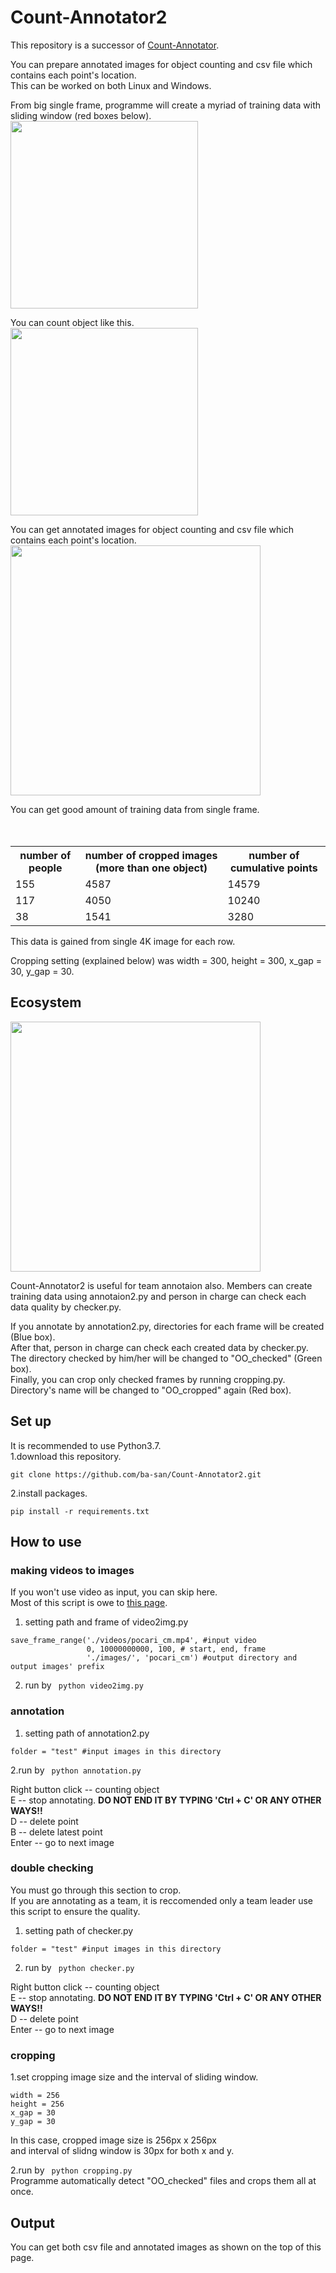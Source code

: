 # Count-Annotator2

This repository is a successor of [Count-Annotator](https://github.com/ba-san/Count-Annotator).  

You can prepare annotated images for object counting and csv file which contains each point's location.  
This can be worked on both Linux and Windows.  

From big single frame, programme will create a myriad of training data with sliding window (red boxes below).   
<img src="https://user-images.githubusercontent.com/44015510/56486649-4a7cfd00-6513-11e9-850c-fe96eddf8929.png" width="300">

You can count object like this.  
<img src="https://user-images.githubusercontent.com/44015510/56487430-253dbe00-6516-11e9-9778-5107ec43b058.jpg" width="300">

You can get annotated images for object counting and csv file which contains each point's location.
<img src="https://user-images.githubusercontent.com/44015510/56486513-c75ba700-6512-11e9-9ca0-ba1e890ccd2a.png" width="400">

You can get good amount of training data from single frame.  
<table>
  <tr>
    <th>number of people</th>
　　<th>number of cropped images (more than one object)</th>
　　<th>number of cumulative points</th>
  </tr>
  <tr>
    <td>155</td>
    <td>4587</td>
    <td>14579</td>
  </tr>
  <tr>
    <td>117</td>
    <td>4050</td>
    <td>10240</td>
  </tr>
  <tr>
    <td>38</td>
    <td>1541</td>
    <td>3280</td>
  </tr>
</table>
This data is gained from single 4K image for each row.  

Cropping setting (explained below) was width = 300, height = 300, x_gap = 30, y_gap = 30.  

## Ecosystem
<img src="https://user-images.githubusercontent.com/44015510/56487112-04c13400-6515-11e9-823e-ff84472e5774.png" width="400">  

Count-Annotator2 is useful for team annotaion also. Members can create training data using annotaion2.py and person in charge can check each data quality by checker.py.    

If you annotate by annotation2.py, directories for each frame will be created (Blue box).     
After that, person in charge can check each created data by checker.py.  The directory checked by him/her will be changed to "OO_checked" (Green box).      
Finally, you can crop only checked frames by running cropping.py. Directory's name will be changed to "OO_cropped" again (Red box).    

## Set up
It is recommended to use Python3.7.  
1.download this repository.  
``` 
git clone https://github.com/ba-san/Count-Annotator2.git  
``` 
2.install packages.  
``` 
pip install -r requirements.txt    
``` 

## How to use
### making videos to images
If you won't use video as input, you can skip here.  
Most of this script is owe to [this page](https://note.nkmk.me/python-opencv-video-to-still-image/).   

1. setting path and frame of video2img.py  

``` 
save_frame_range('./videos/pocari_cm.mp4', #input video
                 0, 10000000000, 100, # start, end, frame
                 './images/', 'pocari_cm') #output directory and output images' prefix
``` 
2. run by ``` python video2img.py```  

### annotation
1. setting path of annotation2.py
``` 
folder = "test" #input images in this directory
``` 
2.run by ``` python annotation.py```

Right button click -- counting object  
  E   -- stop annotating. **DO NOT END IT BY TYPING 'Ctrl + C' OR ANY OTHER WAYS!!**  
  D   -- delete point  
  B   -- delete latest point  
Enter -- go to next image  

### double checking
You must go through this section to crop.  
If you are annotating as a team, it is reccomended only a team leader use this script to ensure the quality.  

1. setting path of checker.py
``` 
folder = "test" #input images in this directory
``` 

2. run by ``` python checker.py```  

Right button click -- counting object  
  E   -- stop annotating. **DO NOT END IT BY TYPING 'Ctrl + C' OR ANY OTHER WAYS!!**  
  D   -- delete point  
Enter -- go to next image   

### cropping

1.set cropping image size and the interval of sliding window.  
``` 
width = 256
height = 256
x_gap = 30
y_gap = 30
``` 
In this case, cropped image size is 256px x 256px  
and interval of slidng window is 30px for both x and y.  

2.run by ``` python cropping.py```  
Programme automatically detect "OO_checked" files and crops them all at once.  

## Output
You can get both csv file and annotated images as shown on the top of this page. 

